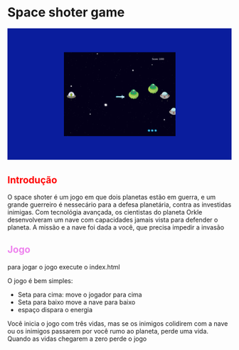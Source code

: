 # Space shoter game

<img src="images/screenshot.png">

<h2 style="color: red;"><strong>Introdução</strong></h2>

<p>
    O space shoter é um jogo em que dois planetas estão em guerra, e um grande guerreiro é nessecário para a defesa
    planetária, contra as investidas inimigas. Com tecnológia avançada, os cientistas do planeta Orkle desenvolveram
    um nave com capacidades jamais vista para defender o planeta. A missão e a nave foi dada a você, que precisa 
    impedir a invasão
</p>

<h2 style="color: violet;"><strong>Jogo</strong></h2>

<p>
 <spam>para jogar o jogo execute o index.html</spam>
    
 <p>O jogo é bem simples:</p>
 <ul>
    <li>Seta para cima: move o jogador para cima</li>
    <li>Seta para baixo move a nave para baixo</li>
    <li>espaço dispara o energia</li>
 </ul>

 <p>
    Você inicia o jogo com três vidas, mas se os inimigos colidirem com a nave ou os inimigos passarem por você rumo ao planeta, perde uma vida.
    Quando as vidas chegarem a zero perde o jogo
 </p>
</p>
